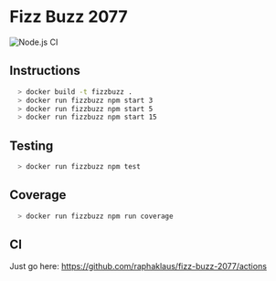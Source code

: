 # Fizz Buzz 2077
![Node.js CI](https://github.com/raphaklaus/fizz-buzz-2077/workflows/Node.js%20CI/badge.svg)

## Instructions

```sh
  > docker build -t fizzbuzz .
  > docker run fizzbuzz npm start 3
  > docker run fizzbuzz npm start 5
  > docker run fizzbuzz npm start 15
```

## Testing

```sh
  > docker run fizzbuzz npm test
```

## Coverage

```sh
  > docker run fizzbuzz npm run coverage
```

## CI

Just go here: https://github.com/raphaklaus/fizz-buzz-2077/actions

